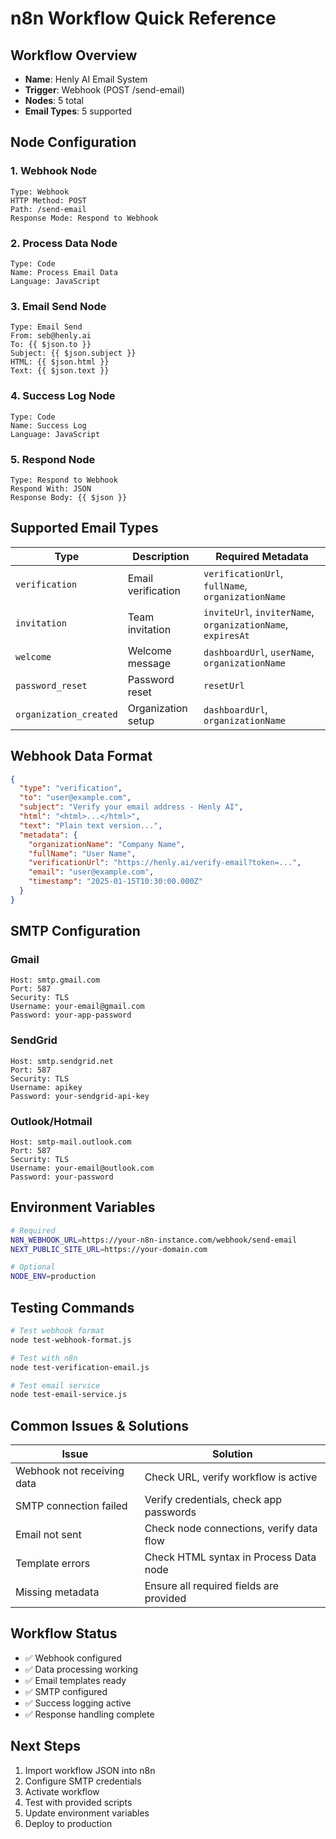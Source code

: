# n8n Workflow Quick Reference

## Workflow Overview
- **Name**: Henly AI Email System
- **Trigger**: Webhook (POST /send-email)
- **Nodes**: 5 total
- **Email Types**: 5 supported

## Node Configuration

### 1. Webhook Node
```
Type: Webhook
HTTP Method: POST
Path: /send-email
Response Mode: Respond to Webhook
```

### 2. Process Data Node
```
Type: Code
Name: Process Email Data
Language: JavaScript
```

### 3. Email Send Node
```
Type: Email Send
From: seb@henly.ai
To: {{ $json.to }}
Subject: {{ $json.subject }}
HTML: {{ $json.html }}
Text: {{ $json.text }}
```

### 4. Success Log Node
```
Type: Code
Name: Success Log
Language: JavaScript
```

### 5. Respond Node
```
Type: Respond to Webhook
Respond With: JSON
Response Body: {{ $json }}
```

## Supported Email Types

| Type | Description | Required Metadata |
|------|-------------|-------------------|
| `verification` | Email verification | `verificationUrl`, `fullName`, `organizationName` |
| `invitation` | Team invitation | `inviteUrl`, `inviterName`, `organizationName`, `expiresAt` |
| `welcome` | Welcome message | `dashboardUrl`, `userName`, `organizationName` |
| `password_reset` | Password reset | `resetUrl` |
| `organization_created` | Organization setup | `dashboardUrl`, `organizationName` |

## Webhook Data Format

```json
{
  "type": "verification",
  "to": "user@example.com",
  "subject": "Verify your email address - Henly AI",
  "html": "<html>...</html>",
  "text": "Plain text version...",
  "metadata": {
    "organizationName": "Company Name",
    "fullName": "User Name",
    "verificationUrl": "https://henly.ai/verify-email?token=...",
    "email": "user@example.com",
    "timestamp": "2025-01-15T10:30:00.000Z"
  }
}
```

## SMTP Configuration

### Gmail
```
Host: smtp.gmail.com
Port: 587
Security: TLS
Username: your-email@gmail.com
Password: your-app-password
```

### SendGrid
```
Host: smtp.sendgrid.net
Port: 587
Security: TLS
Username: apikey
Password: your-sendgrid-api-key
```

### Outlook/Hotmail
```
Host: smtp-mail.outlook.com
Port: 587
Security: TLS
Username: your-email@outlook.com
Password: your-password
```

## Environment Variables

```bash
# Required
N8N_WEBHOOK_URL=https://your-n8n-instance.com/webhook/send-email
NEXT_PUBLIC_SITE_URL=https://your-domain.com

# Optional
NODE_ENV=production
```

## Testing Commands

```bash
# Test webhook format
node test-webhook-format.js

# Test with n8n
node test-verification-email.js

# Test email service
node test-email-service.js
```

## Common Issues & Solutions

| Issue | Solution |
|-------|----------|
| Webhook not receiving data | Check URL, verify workflow is active |
| SMTP connection failed | Verify credentials, check app passwords |
| Email not sent | Check node connections, verify data flow |
| Template errors | Check HTML syntax in Process Data node |
| Missing metadata | Ensure all required fields are provided |

## Workflow Status

- ✅ Webhook configured
- ✅ Data processing working
- ✅ Email templates ready
- ✅ SMTP configured
- ✅ Success logging active
- ✅ Response handling complete

## Next Steps

1. Import workflow JSON into n8n
2. Configure SMTP credentials
3. Activate workflow
4. Test with provided scripts
5. Update environment variables
6. Deploy to production
